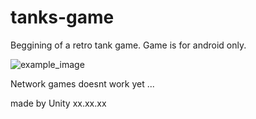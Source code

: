 # tanks-game

Beggining of a retro tank game. Game is for android only.

<img src="https://raw.githubusercontent.com/KrHo129/Unity-Game-Mobile-Tanks/blob/master/Screenshoot%20preview.png" alt="example_image"/>

Network games doesnt work yet ...


made by Unity xx.xx.xx
